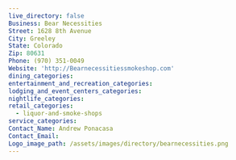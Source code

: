 ```yaml
---
live_directory: false
Business: Bear Necessities
Street: 1628 8th Avenue
City: Greeley
State: Colorado
Zip: 80631
Phone: (970) 351-0049
Website: 'http://Bearnecessitiessmokeshop.com'
dining_categories:
entertainment_and_recreation_categories:
lodging_and_event_centers_categories:
nightlife_categories:
retail_categories:
  - liquor-and-smoke-shops
service_categories:
Contact_Name: Andrew Ponacasa
Contact_Email:
Logo_image_path: /assets/images/directory/bearnecessities.png
---
```



